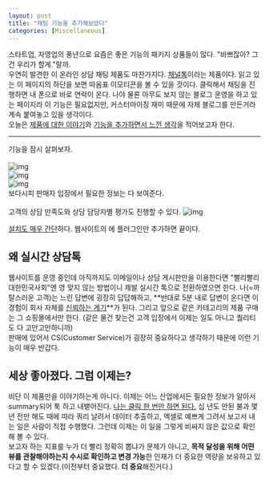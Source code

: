 ```yaml
---
layout: post
title: "채팅 기능을 추가해보았다"
categories: [Miscellaneous]
---
```

스타트업, 자영업의 풍년으로 요즘은 좋은 기능의 패키지 상품들이 많다.
"바쁘잖아? 그건 우리가 할게."랄까. <br>
우연히 발견한 이 온라인 상담 채팅 제품도 마찬가지다. [채널톡](https://channel.io/ko)이라는 제품이다.
읽고 있는 이 페이지의 하단을 보면 따옴표 이모티콘을 볼 수 있을 것이다. 클릭해서 채팅을 진행하면 내 폰으로 바로 연락이 온다.
나야 물론 아무도 보지 않는 블로그 운영을 하고 있는 페이지라 이 기능은 필요없지만, 커스터마이징 재미 때문에 자체 블로그를 만든거라 계속 붙여놓고 있을 생각이다.
<br>
오늘은 <u>제품에 대한 이야기</u>와 <u>기능을 추가하면서 느낀 생각</u>을 적어보고자 한다.
<hr>

기능을 잠시 살펴보자.
<br>
<br>
![img](../images/2019-06-26-img1.png)<br>
![img](../images/2019-06-26-img2.png)<br>
![img](../images/2019-06-26-img3.png)<br>
보다시피 판매자 입장에서 필요한 정보는 다 보여준다. <br>
<br>
고객의 상담 만족도와 상담 담당자별 평가도 진행할 수 있다.
![img](../images/2019-06-26-img4-statistics.png)<br>

<u>설치도 매우 간단</u>하다. 웹사이트의 <body>에 플러그인만 추가하면 끝이다.
<br>
## 왜 실시간 상담톡
웹사이트를 운영 중인데 아직까지도 이메일이나 상담 게시판만을 이용한다면 "빨리빨리대한민국사회"엔 영 맞지 않는 방법이니 제발 실시간 톡으로 전환하였으면 한다. 나(=까탈스러운 고객)는 느린 답변에 굉장히 답답해하고, **반대로 5분 내로 답변이 온다면 이 경험이 회사 자체를 <u>신뢰하는 계기</u>**가 된다. 그리고 앞으로 같은 카테고리의 제품 구매는 그 쇼핑몰에서만 한다. (같은 물건 찾는건 고객 입장에서 이제는 일도 아니고 퀄리티도 다 고만고만하니까) <br>
판매에 있어서 CS(Customer Service)가 굉장히 중요하다고 생각하기 때문에 이런 기능이 매우 반갑다.

## 세상 좋아졌다. 그럼 이제는?
비단 이 제품만을 이야기하는게 아니다. 이제는 어느 산업에서든 필요한 정보가 알아서 summary되어 툭 하고 내뱉어진다. <u>나는 클릭 한 번만 하면 된다.</u> 십 년도 안된 불과 몇 년 전만 해도 때에 따라 쿼리 날려서 데이터 추출하고, 엑셀로 예쁘게 그려서 보고서 내는 일은 사람이 직접 수행했다. 그런데 이제는 이 일을 그렇게 비싸지 않은 값으로 확인해 볼 수 있다.
<br>
보고자 하는 지표를 누가 더 빨리 정확히 뽑냐가 문제가 아니고, **목적 달성을 위해 어떤 뷰를 관찰해야하는지 수시로 확인하고 변경 가능**한 인재가 더 중요한 역량을 보유하고 있다고 할 수 있겠다.(이전부터 중요했다. **더 중요**해진거다.)
